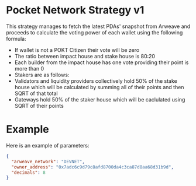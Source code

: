 # Pocket Network Strategy v1

This strategy manages to fetch the latest PDAs' snapshot from Arweave and proceeds to calculate the voting power of each wallet using the following formula:
- If wallet is not a POKT Citizen their vote will be zero
- The ratio between impact house and stake house is 80:20
- Each builder from the impact house has one vote providing their point is more than 0
- Stakers are as follows:
-   Validators and liquidity providers collectively hold 50% of the stake house which will be calculated by summing all of their points and then SQRT of that total
-   Gateways hold 50% of the staker house which will be caclulated using SQRT of their points

# Example 
Here is an example of parameters:

```json
{
  "arweave_network": "DEVNET",
  "owner_address": "0x7adc6c9d79c8afd8700da4c3ca87d8aa68d31b9d",
  "decimals": 8
}
```
